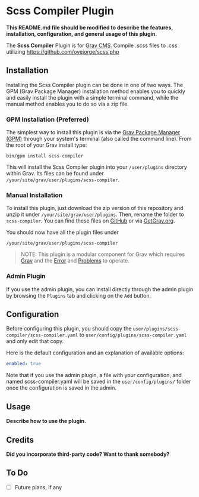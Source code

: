 # Scss Compiler Plugin

**This README.md file should be modified to describe the features, installation, configuration, and general usage of this plugin.**

The **Scss Compiler** Plugin is for [Grav CMS](http://github.com/getgrav/grav). Compile .scss files to .css utilizing https://github.com/oyejorge/scss.php

## Installation

Installing the Scss Compiler plugin can be done in one of two ways. The GPM (Grav Package Manager) installation method enables you to quickly and easily install the plugin with a simple terminal command, while the manual method enables you to do so via a zip file.

### GPM Installation (Preferred)

The simplest way to install this plugin is via the [Grav Package Manager (GPM)](http://learn.getgrav.org/advanced/grav-gpm) through your system's terminal (also called the command line).  From the root of your Grav install type:

    bin/gpm install scss-compiler

This will install the Scss Compiler plugin into your `/user/plugins` directory within Grav. Its files can be found under `/your/site/grav/user/plugins/scss-compiler`.

### Manual Installation

To install this plugin, just download the zip version of this repository and unzip it under `/your/site/grav/user/plugins`. Then, rename the folder to `scss-compiler`. You can find these files on [GitHub](https://github.com/ratautas/grav-plugin-scss-compiler) or via [GetGrav.org](http://getgrav.org/downloads/plugins#extras).

You should now have all the plugin files under

    /your/site/grav/user/plugins/scss-compiler
	
> NOTE: This plugin is a modular component for Grav which requires [Grav](http://github.com/getgrav/grav) and the [Error](https://github.com/getgrav/grav-plugin-error) and [Problems](https://github.com/getgrav/grav-plugin-problems) to operate.

### Admin Plugin

If you use the admin plugin, you can install directly through the admin plugin by browsing the `Plugins` tab and clicking on the `Add` button.

## Configuration

Before configuring this plugin, you should copy the `user/plugins/scss-compiler/scss-compiler.yaml` to `user/config/plugins/scss-compiler.yaml` and only edit that copy.

Here is the default configuration and an explanation of available options:

```yaml
enabled: true
```

Note that if you use the admin plugin, a file with your configuration, and named scss-compiler.yaml will be saved in the `user/config/plugins/` folder once the configuration is saved in the admin.

## Usage

**Describe how to use the plugin.**

## Credits

**Did you incorporate third-party code? Want to thank somebody?**

## To Do

- [ ] Future plans, if any
